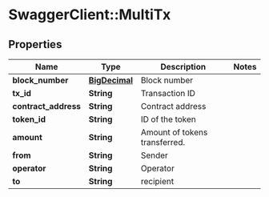 # SwaggerClient::MultiTx

## Properties
Name | Type | Description | Notes
------------ | ------------- | ------------- | -------------
**block_number** | [**BigDecimal**](BigDecimal.md) | Block number | 
**tx_id** | **String** | Transaction ID | 
**contract_address** | **String** | Contract address | 
**token_id** | **String** | ID of the token | 
**amount** | **String** | Amount of tokens transferred. | 
**from** | **String** | Sender | 
**operator** | **String** | Operator | 
**to** | **String** | recipient | 

